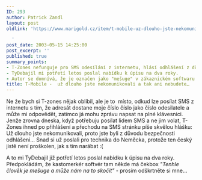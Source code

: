 ```yaml
---
ID: 293
author: Patrick Zandl
layout: post
oldlink: 'https://www.marigold.cz/item/t-mobile-uz-dlouho-jste-nekomunikovali-a-tak-ani-nebudete

  '
post_date: 2003-05-15 14:25:00
post_excerpt: ''
published: true
summary_points:
- T-Zones nefunguje pro SMS odesílání z internetu, hlásí odhlášení z důvodu neaktivity.
- TyDebajil mi potřetí letos poslal nabídku k úpisu na dva roky.
- Autor se domnívá, že je označen jako "mešuge" v zákaznickém softwaru TyDebajl.
title: T-Mobile -  už dlouho jste nekomunikovali a tak ani nebudete…
---
```


<p>
Ne že bych si T-zones nějak oblíbil, ale je to&#160; místo, odkud lze posílat SMS z internetu s tím, že adresát dostane moje číslo číslo jako číslo odesilatele a může mi odpovědět, zatímco já mohu zprávu napsat na plné klávesnici. Jenže zrovna dneska, když potřebuju posílat lidem SMS a ne jim volat, T-Zones ihned po přihlášení a přechodu na SMS stránku&#160;píše skvělou hlášku: Už dlouho jste nekomunikovali, proto jste byli z důvodu bezpečnosti odhlášeni... Snad si už poslali pro technika do Neměcka, protože ten český jistě není proškolen, jak s tím narábat :(</p>

<p>
A to mi TyDebajil již potřetí letos poslal nabídku k úpisu na dva roky. Předpokládám, že kastomerkér softvér tam někde má čekbox <EM>"Tenhle člověk je mešuge a může nám na to skočit"</EM> - prosím odškrtněte si mne...</p>